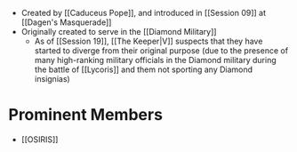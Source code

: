 - Created by [[Caduceus Pope]], and introduced in [[Session 09]] at [[Dagen's Masquerade]]
- Originally created to serve in the [[Diamond Military]]
	- As of [[Session 19]], [[The Keeper|V]] suspects that they have started to diverge from their original purpose (due to the presence of many high-ranking military officials in the Diamond military during the battle of [[Lycoris]] and them not sporting any Diamond insignias)

# Prominent Members
- [[OSIRIS]]